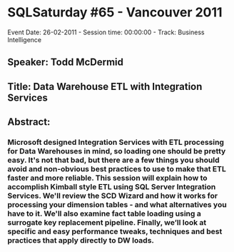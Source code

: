 # SQLSaturday #65 - Vancouver 2011
Event Date: 26-02-2011 - Session time: 00:00:00 - Track: Business Intelligence
## Speaker: Todd McDermid
## Title: Data Warehouse ETL with Integration Services
## Abstract:
### Microsoft designed Integration Services with ETL processing for Data Warehouses in mind, so loading one should be pretty easy. It's not that bad, but there are a few things you should avoid and non-obvious best practices to use to make that ETL faster and more reliable. This session will explain how to accomplish Kimball style ETL using SQL Server Integration Services. We'll review the SCD Wizard and how it works for processing your dimension tables - and what alternatives you have to it. We'll also examine fact table loading using a surrogate key replacement pipeline. Finally, we’ll look at specific and easy performance tweaks, techniques and best practices that apply directly to DW loads.
